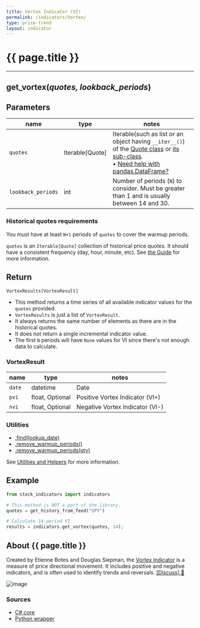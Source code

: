 ```yaml
---
title: Vortex Indicator (VI)
permalink: /indicators/Vortex/
type: price-trend
layout: indicator
---
```


# {{ page.title }}

<hr>

## **get_vortex**(*quotes, lookback_periods*)

## Parameters

| name | type | notes
| -- |-- |--
| `quotes` | Iterable[Quote] | Iterable(such as list or an object having `__iter__()`) of the [Quote class]({{site.baseurl}}/guide/#historical-quotes) or [its sub-class]({{site.baseurl}}/guide/#using-custom-quote-classes). <br><span class='qna-dataframe'> • [Need help with pandas.DataFrame?]({{site.baseurl}}/guide/#using-pandasdataframe)</span>
| `lookback_periods` | int | Number of periods (`N`) to consider.  Must be greater than 1 and is usually between 14 and 30.

### Historical quotes requirements

You must have at least `N+1` periods of `quotes` to cover the warmup periods.

`quotes` is an `Iterable[Quote]` collection of historical price quotes.  It should have a consistent frequency (day, hour, minute, etc).  See [the Guide]({{site.baseurl}}/guide/#historical-quotes) for more information.

## Return

```python
VortexResults[VortexResult]
```

- This method returns a time series of all available indicator values for the `quotes` provided.
- `VortexResults` is just a list of `VortexResult`.
- It always returns the same number of elements as there are in the historical quotes.
- It does not return a single incremental indicator value.
- The first `N` periods will have `None` values for VI since there's not enough data to calculate.

### VortexResult

| name | type | notes
| -- |-- |--
| `date` | datetime | Date
| `pvi` | float, Optional | Positive Vortex Indicator (VI+)
| `nvi` | float, Optional | Negative Vortex Indicator (VI-)

### Utilities

- [.find(lookup_date)]({{site.baseurl}}/utilities#find-indicator-result-by-date)
- [.remove_warmup_periods()]({{site.baseurl}}/utilities#remove-warmup-periods)
- [.remove_warmup_periods(qty)]({{site.baseurl}}/utilities#remove-warmup-periods)

See [Utilities and Helpers]({{site.baseurl}}/utilities#utilities-for-indicator-results) for more information.

## Example

```python
from stock_indicators import indicators

# This method is NOT a part of the library.
quotes = get_history_from_feed("SPY")

# Calculate 14-period VI
results = indicators.get_vortex(quotes, 14);
```

## About {{ page.title }}

Created by Etienne Botes and Douglas Siepman, the [Vortex Indicator](https://en.wikipedia.org/wiki/Vortex_indicator) is a measure of price directional movement.  It includes positive and negative indicators, and is often used to identify trends and reversals.
[[Discuss] &#128172;]({{site.dotnet.repo}}/discussions/339 "Community discussion about this indicator")

![image]({{site.dotnet.charts}}/Vortex.png)

### Sources

- [C# core]({{site.dotnet.src}}/s-z/Vortex/Vortex.Series.cs)
- [Python wrapper]({{site.python.src}}/vortex.py)

